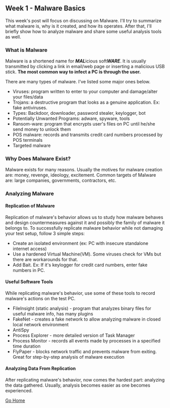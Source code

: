 ## Week 1 - Malware Basics              

This week's post will focus on discussing on Malware. I'll try to summarize what malware is, why is it created, and how its operates. 
After that, I'll briefly show how to analyze malware and share some useful analysis tools as well.

### What is Malware
Malware is a shortened name for ***MAL***icious soft***WARE***. It is usually transmitted by clicking a link in email/web page or inserting a malicious USB stick. **The most common way to infect a PC is through the user.**

There are many types of malware. I've listed some major ones below.
* Viruses: program written to enter to your computer and damage/alter your files/data
* Trojans: a destructive program that looks as a genuine application. Ex: fake antiviruses.
* Types: Backdoor, downloader, password stealer, keylogger, bot
* Potentially Unwanted Programs: adware, spyware, tools
* Ransom-ware: program that encrypts user's files on PC until he/she send money to unlock them
* POS malware: records and transmits credit card numbers processed by POS terminals
* Targeted malware

### Why Does Malware Exist?
Malware exists for many reasons. Usually the motives for malware creation are: money, revenge, ideology, excitement.
Common targets of Malware are: large companies, governments, contractors, etc.

### Analyzing Malware
#### Replication of Malware
Replication of malware's behavior allows us to study how malware behaves and design countermeasures against it and possibly the family of malware it belongs to.
To successfully replicate malware behavior while not damaging your test setup, follow 3 simple steps:
* Create an isolated environment (ex: PC with insecure standalone internet access)
* Use a hardened Virtual Machine(VM). Some viruses check for VMs but there are workarounds for that.
* Add Bait. Ex: If it's keylogger for credit card numbers, enter fake numbers in PC.

#### Useful Software Tools
While replicating malware's behavior, use some of these tools to record malware's actions on the test PC.
* FileInsight (static analysis) - program that analyzes binary files for useful malware info, has many plugins
* FakeNet - creates a fake network to allow analyzing malware in closed local network environment
* AntiSpy
* Process Explorer - more detailed version of Task Manager
* Process Monitor - records all events made by processes in a specified time duration
* FlyPaper - blocks network traffic and prevents malware from exiting. Great for step-by-step analysis of malware execution

#### Analyzing Data From Replication
After replicating malware's behavior,  now comes the hardest part: analyzing the data gathered. Usually, analysis
becomes easier as one becomes experienced. 

[Go Home](./index.md) 
